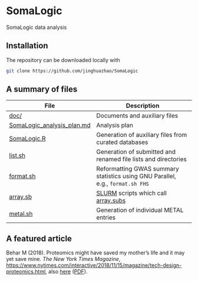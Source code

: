 # SomaLogic
SomaLogic data analysis

## Installation

The repository can be downloaded locally with
```bash
git clone https://github.com/jinghuazhao/SomaLogic
```

## A summary of files

File  | Description
-------------|---------------------------------
[doc/](doc) | Documents and auxiliary files
[SomaLogic_analysis_plan.md](SomaLogic_analysis_plan.md) | Analysis plan
[SomaLogic.R](SomaLogic.R) | Generation of auxiliary files from curated databases
[list.sh](list.sh) | Generation of submitted and renamed file lists and directories
[format.sh](format.sh) | Reformatting GWAS summary statistics using GNU Parallel, e.g., `format.sh FHS`
[array.sb](array.sb) | [SLURM](https://slurm.schedmd.com/) scripts which call [array.subs](array.subs)
[metal.sh](metal.sh) | Generation of individual METAL entries

## A featured article

Behar M (2018). Proteomics might have saved my mother’s life and it may yet save mine. *The New York Times Magazine*,
https://www.nytimes.com/interactive/2018/11/15/magazine/tech-design-proteomics.html, 
also [here](http://www.michaelbehar.com/articles/the-new-york-times-november-18-2018/)
([PDF](http://www.michaelbehar.com/wp-content/uploads/2012/09/The-Everything-Test-The-New-York-Times-Magazine.pdf)).
